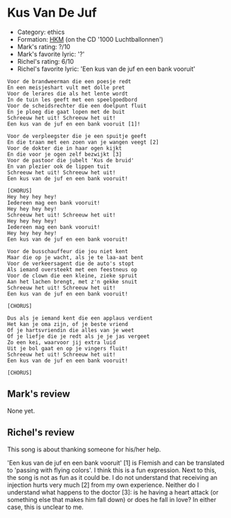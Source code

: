 # Kus Van De Juf

 * Category: ethics
 * Formation: [HKM](Hkm.md) (on the CD '1000 Luchtballonnen')
 * Mark's rating: ?/10
 * Mark's  favorite lyric: '?'
 * Richel's rating: 6/10
 * Richel's  favorite lyric: 'Een kus van de juf en een bank vooruit'

```
Voor de brandweerman die een poesje redt
En een meisjeshart vult met dolle pret
Voor de lerares die als het lente wordt
In de tuin les geeft met een speelgoedbord
Voor de scheidsrechter die een doelpunt fluit
En je ploeg die gaat lopen met de buit
Schreeuw het uit! Schreeuw het uit!
Een kus van de juf en een bank vooruit [1]!

Voor de verpleegster die je een spuitje geeft
En die traan met een zoen van je wangen veegt [2]
Voor de dokter die in haar ogen kijkt
En die voor je ogen zelf bezwijkt [3]
Voor de pastoor die jubelt 'Kus de bruid'
En van plezier ook de lippen tuit
Schreeuw het uit! Schreeuw het uit!
Een kus van de juf en een bank vooruit!

[CHORUS]
Hey hey hey hey!
Iedereen mag een bank vooruit!
Hey hey hey hey!
Schreeuw het uit! Schreeuw het uit!
Hey hey hey hey!
Iedereen mag een bank vooruit!
Hey hey hey hey!
Een kus van de juf en een bank vooruit!

Voor de busschauffeur die jou niet kent
Maar die op je wacht, als je te laa-aat bent
Voor de verkeersagent die de auto's stopt
Als iemand oversteekt met een feestneus op
Voor de clown die een kleine, zieke spruit
Aan het lachen brengt, met z'n gekke snuit
Schreeuw het uit! Schreeuw het uit!
Een kus van de juf en een bank vooruit!

[CHORUS]

Dus als je iemand kent die een applaus verdient
Het kan je oma zijn, of je beste vriend
Of je hartsvriendin die alles van je weet
Of je liefje die je redt als je je jas vergeet
Zo een kei, waarvoor jij extra luid
Uit je bol gaat en op je vingers fluit!
Schreeuw het uit! Schreeuw het uit!
Een kus van de juf en een bank vooruit!

[CHORUS]
```

## Mark's review

None yet.

## Richel's review

This song is about thanking someone for his/her help.

'Een kus van de juf en een bank vooruit' [1] is Flemish and can be translated to 'passing with flying colors'.
I think this is a fun expression. Next to this, the song is not as fun as it could be.
I do not understand that receiving an injection hurts very much [2] from my own experience. 
Neither do I understand what happens to the doctor [3]: is he having a heart attack (or something
else that makes him fall down) or does he fall in love? In either case, this is unclear to me.
